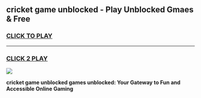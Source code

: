 
## cricket game unblocked - Play Unblocked Gmaes & Free
<h3>
<a href="https://news.freeplayer.one?title=cricket_game_unblocked&ref=16F">CLICK TO PLAY</a></h3>
<hr>

<h3>
<a href="https://news.freeplayer.one?title=cricket_game_unblocked&ref=16F">CLICK 2 PLAY</a>
  
</h3>

<a href="https://news.freeplayer.one?title=cricket_game_unblocked&ref=16F/"><img src="https://clearcache.store/games.png"></a>


**cricket game unblocked games unblocked: Your Gateway to Fun and Accessible Online Gaming**
